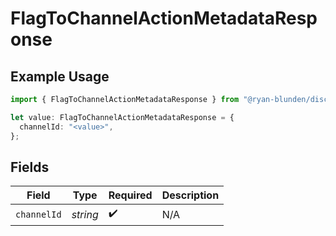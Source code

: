 # FlagToChannelActionMetadataResponse

## Example Usage

```typescript
import { FlagToChannelActionMetadataResponse } from "@ryan-blunden/discord/models/components";

let value: FlagToChannelActionMetadataResponse = {
  channelId: "<value>",
};
```

## Fields

| Field              | Type               | Required           | Description        |
| ------------------ | ------------------ | ------------------ | ------------------ |
| `channelId`        | *string*           | :heavy_check_mark: | N/A                |